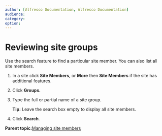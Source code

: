 ```yaml
---
author: [Alfresco Documentation, Alfresco Documentation]
audience: 
category: 
option: 
---
```


# Reviewing site groups

Use the search feature to find a particular site member. You can also list all site members.

1.  In a site click **Site Members**, or **More** then **Site Members** if the site has additional features.

2.  Click **Groups**.

3.  Type the full or partial name of a site group.

    **Tip:** Leave the search box empty to display all site members.

4.  Click **Search**.


**Parent topic:**[Managing site members](../concepts/members-manage.md)

